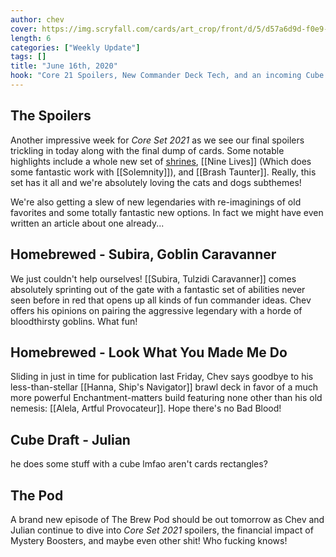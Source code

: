 ```yaml
---
author: chev
cover: https://img.scryfall.com/cards/art_crop/front/d/5/d57a6d9d-f0e9-4c5a-bacf-7a6c30d65b08.jpg?1583965675
length: 6
categories: ["Weekly Update"]
tags: []
title: "June 16th, 2020"
hook: "Core 21 Spoilers, New Commander Deck Tech, and an incoming Cube Draft Stream!"
---
```

## The Spoilers
Another impressive week for *Core Set 2021* as we see our final spoilers trickling in today along with the final dump of cards. Some notable highlights include a whole new set of <a href="https://magic.wizards.com/en/articles/archive/making-magic/wait-theres-core-2020-06-15" target="_blank">shrines</a>, [[Nine Lives]] (Which does some fantastic work with [[Solemnity]]), and [[Brash Taunter]]. Really, this set has it all and we're absolutely loving the cats and dogs subthemes!

We're also getting a slew of new legendaries with re-imaginings of old favorites and some totally fantastic new options. In fact we might have even written an article about one already...

## Homebrewed - Subira, Goblin Caravanner
We just couldn't help ourselves! [[Subira, Tulzidi Caravanner]] comes absolutely sprinting out of the gate with a fantastic set of abilities never seen before in red that opens up all kinds of fun commander ideas. Chev offers his opinions on pairing the aggressive legendary with a horde of bloodthirsty goblins. What fun!

## Homebrewed - Look What You Made Me Do
Sliding in just in time for publication last Friday, Chev says goodbye to his less-than-stellar [[Hanna, Ship's Navigator]] brawl deck in favor of a much more powerful Enchantment-matters build featuring none other than his old nemesis: [[Alela, Artful Provocateur]]. Hope there's no Bad Blood!

## Cube Draft - Julian
he does some stuff with a cube lmfao aren't cards rectangles?

## The Pod
A brand new episode of The Brew Pod should be out tomorrow as Chev and Julian continue to dive into *Core Set 2021* spoilers, the financial impact of Mystery Boosters, and maybe even other shit! Who fucking knows!
